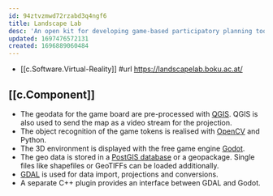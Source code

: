 ```yaml
---
id: 94ztvzmwd72rzabd3q4ngf6
title: Landscape Lab
desc: 'An open kit for developing game-based participatory planning tools.'
updated: 1697476572131
created: 1696889060484
---
```


- [[c.Software.Virtual-Reality]]
#url https://landscapelab.boku.ac.at/

## [[c.Component]]

-   The geodata for the game board are pre-processed with [QGIS](https://www.qgis.org/de/site/). QGIS is also used to send the map as a video stream for the projection.
-   The object recognition of the game tokens is realised with [OpenCV](https://opencv.org/) and Python.
-   The 3D environment is displayed with the free game engine [Godot](https://godotengine.org/).
-   The geo data is stored in a [PostGIS database](https://postgis.net/) or a geopackage. Single files like shapefiles or GeoTIFFs can be loaded additionally.
-   [GDAL](https://gdal.org/) is used for data import, projections and conversions.
-   A separate C++ plugin provides an interface between GDAL and Godot.